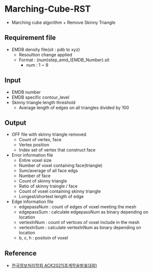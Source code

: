 # Marching-Cube-RST
* Marching cube algorithm + Remove Skinny Triangle
  
## Requirement file
* EMDB density file(sit : pdb to xyz)
  - Resoultion change applied
  - Format : (num)step_emd_(EMDB_Number).sit
    * num : 1 ~ 9
  
## Input
* EMDB number
* EMDB specific contour_level
* Skinny triangle length threshold
  - Average length of edges on all triangles divided by 100
  
## Output
* OFF file with skinny triangle removed
  - Count of vertex, face
  - Vertex position
  - Index set of vertex that construct face
* Error information file
  - Entire voxel size
  - Number of voxel containing face(triangle)
  - Sum/average of all face edgs
  - Number of face
  - Count of skinny triangle
  - Ratio of skinny traingle / face
  - Count of voxel containing skinny triangle
  - Longest/shortest length of edge
* Edge information file
  - edgepassNum : count of edges of voxel meeting the mesh
  - edgepassSum : calculate edgepassNum as binary depending on location
  - vertexInNum : count of vertices of voxel include in the mesh
  - vertexInSum : calculate vertexInNum as binary depending on location
  - b, c, h : positoin of voxel

## Reference
* [한국정보처리학회 ACK2021(추계학술발표대회)](https://koreascience.kr/article/CFKO202133648851928.pub?&lang=ko)
